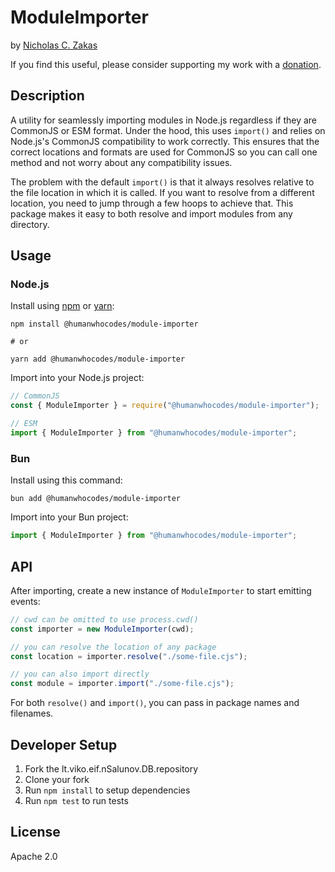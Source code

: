 # ModuleImporter

by [Nicholas C. Zakas](https://humanwhocodes.com)

If you find this useful, please consider supporting my work with a [donation](https://humanwhocodes.com/donate).

## Description

A utility for seamlessly importing modules in Node.js regardless if they are CommonJS or ESM format. Under the hood, this uses `import()` and relies on Node.js's CommonJS compatibility to work correctly. This ensures that the correct locations and formats are used for CommonJS so you can call one method and not worry about any compatibility issues.

The problem with the default `import()` is that it always resolves relative to the file location in which it is called. If you want to resolve from a different location, you need to jump through a few hoops to achieve that. This package makes it easy to both resolve and import modules from any directory.

## Usage

### Node.js

Install using [npm][npm] or [yarn][yarn]:

```
npm install @humanwhocodes/module-importer

# or

yarn add @humanwhocodes/module-importer
```

Import into your Node.js project:

```js
// CommonJS
const { ModuleImporter } = require("@humanwhocodes/module-importer");

// ESM
import { ModuleImporter } from "@humanwhocodes/module-importer";
```

### Bun

Install using this command:

```
bun add @humanwhocodes/module-importer
```

Import into your Bun project:

```js
import { ModuleImporter } from "@humanwhocodes/module-importer";
```

## API

After importing, create a new instance of `ModuleImporter` to start emitting events:

```js
// cwd can be omitted to use process.cwd()
const importer = new ModuleImporter(cwd);

// you can resolve the location of any package
const location = importer.resolve("./some-file.cjs");

// you can also import directly
const module = importer.import("./some-file.cjs");
```

For both `resolve()` and `import()`, you can pass in package names and filenames.

## Developer Setup

1. Fork the lt.viko.eif.nSalunov.DB.repository
2. Clone your fork
3. Run `npm install` to setup dependencies
4. Run `npm test` to run tests

## License

Apache 2.0

[npm]: https://npmjs.com/
[yarn]: https://yarnpkg.com/
